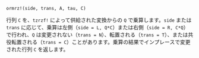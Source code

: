 ```
ormrz!(side, trans, A, tau, C)
```

行列 `C` を、`tzrzf!` によって供給された変換からの `Q` で乗算します。`side` または `trans` に応じて、乗算は左側（`side = L, Q*C`）または右側（`side = R, C*Q`）で行われ、`Q` は変更されない（`trans = N`）、転置される（`trans = T`）、または共役転置される（`trans = C`）ことがあります。乗算の結果でインプレースで変更された行列 `C` を返します。
